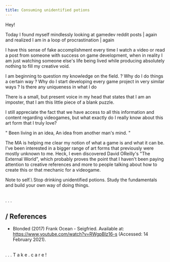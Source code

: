 ```yaml
---
title: Consuming unidentified potions
---
```


Hey!

Today I found myself mindlessly looking at gamedev reddit posts | again
and realized I am in a loop of procrastination | again

I have this sense of fake accomplishment every time I watch a video or read a post from someone with success on game development, when in reality I am just watching someone else's life being lived while producing absolutely nothing to fill my creative void.

I am beginning to question my knowledge on the field.
? Why do I do things a certain way
? Why do I start developing every game project in very similar ways
? Is there any uniqueness in what I do

There is a small, but present voice in my head that states that I am an imposter, that I am this little piece of a blank puzzle.

I still appreciate the fact that we have access to all this information and content regarding videogames, but what exactly do I really know about this art form that I truly love?

"
Been living in an idea,
An idea from another man's mind.
"

The MA is helping me clear my notion of what a game is and what it can be. I've been interested in a bigger range of art forms that previously were mostly unknown to me. Heck, I even discovered David OReilly's "The External World", which probably proves the point that I haven't been paying attention to creative references and more to people talking about how to create this or that mechanic for a videogame.

Note to self.\ Stop drinking unidentified potions. Study the fundamentals and build your own way of doing things.

<br />
<label class="imgLabel">.</label>
<label class="imgLabel">.</label>
<label class="imgLabel">.</label>

## / References

* Blonded (2017) Frank Ocean - Seigfried. Available at: https://www.youtube.com/watch?v=RWgpBlz16-s (Accessed: 14 February 2021).

<br />
<label class="imgLabel">.</label>
<label class="imgLabel">.</label>
<label class="imgLabel">.</label>
<label class="imgLabel">T</label>
<label class="imgLabel">a</label>
<label class="imgLabel">k</label>
<label class="imgLabel">e</label>
<label class="imgLabel">.</label>
<label class="imgLabel">c</label>
<label class="imgLabel">a</label>
<label class="imgLabel">r</label>
<label class="imgLabel">e</label>
<label class="imgLabel">!</label>
